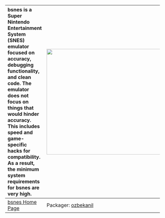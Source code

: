 | bsnes is a Super Nintendo Entertainment System (SNES) emulator focused on accuracy, debugging functionality, and clean code. The emulator does not focus on things that would hinder accuracy. This includes speed and game-specific hacks for compatibility. As a result, the minimum system requirements for bsnes are very high. | <a href='http://www.youtube.com/watch?feature=player_embedded&v=T2nhyxfP8SM' target='_blank'><img src='http://img.youtube.com/vi/T2nhyxfP8SM/0.jpg' width='425' height=344 /></a> |
|:------------------------------------------------------------------------------------------------------------------------------------------------------------------------------------------------------------------------------------------------------------------------------------------------------------------------------------|:----------------------------------------------------------------------------------------------------------------------------------------------------------------------------------|
|[bsnes Home Page](http://byuu.org/bsnes)| Packager: [ozbekanil](ozbekanil.md) |
